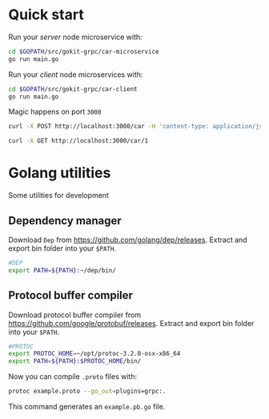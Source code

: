 # Quick start

Run your *server* node microservice with:

```bash
cd $GOPATH/src/gokit-grpc/car-microservice
go run main.go
```

Run your *client* node microservices with:

```bash
cd $GOPATH/src/gokit-grpc/car-client
go run main.go
```

Magic happens on port `3000`

```bash
curl -X POST http://localhost:3000/car -H 'content-type: application/json' -d  '{"name": "Enzo", "manifacturer": "Ferrari"}'

curl -X GET http://localhost:3000/car/1
```

# Golang utilities

Some utilities for development

## Dependency manager

Download `Dep` from https://github.com/golang/dep/releases.
Extract and export bin folder into your `$PATH`.

```bash
#DEP
export PATH=${PATH}:~/dep/bin/
```

## Protocol buffer compiler

Download protocol buffer compiler from https://github.com/google/protobuf/releases. 
Extract and export bin folder into your `$PATH`.

```bash
#PROTOC
export PROTOC_HOME=~/opt/protoc-3.2.0-osx-x86_64
export PATH=${PATH}:$PROTOC_HOME/bin/
```

Now you can compile `.proto` files with:

```bash
protoc example.proto --go_out=plugins=grpc:.
```

This command generates an `example.pb.go` file.